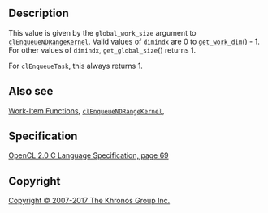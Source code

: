
## Description

This value is given by the `global_work_size` argument to
[`clEnqueueNDRangeKernel`](clEnqueueNDRangeKernel.html). Valid values of
`dimindx` are 0 to [`get_work_dim`](get_work_dim.html)() - 1. For other
values of `dimindx`, `get_global_size`() returns 1.

For `clEnqueueTask`, this always returns 1.

## Also see

[Work-Item Functions](workItemFunctions.html),
[`clEnqueueNDRangeKernel`](clEnqueueNDRangeKernel.html),

## Specification

[OpenCL 2.0 C Language Specification, page
69](https://www.khronos.org/registry/cl/specs/opencl-2.0-openclc.pdf#page=69)

## Copyright

[Copyright © 2007-2017 The Khronos Group Inc.](copyright.html)
